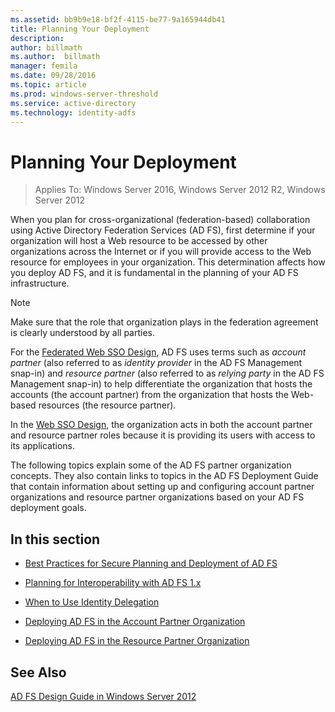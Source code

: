 ```yaml
---
ms.assetid: bb9b9e18-bf2f-4115-be77-9a165944db41
title: Planning Your Deployment
description:
author: billmath
ms.author:  billmath
manager: femila
ms.date: 09/28/2016
ms.topic: article
ms.prod: windows-server-threshold
ms.service: active-directory
ms.technology: identity-adfs
---
```


# Planning Your Deployment

>Applies To: Windows Server 2016, Windows Server 2012 R2, Windows Server 2012

When you plan for cross\-organizational \(federation\-based\) collaboration using Active Directory Federation Services \(AD FS\), first determine if your organization will host a Web resource to be accessed by other organizations across the Internet or if you will provide access to the Web resource for employees in your organization. This determination affects how you deploy AD FS, and it is fundamental in the planning of your AD FS infrastructure.  
  
> [!NOTE]  
> Make sure that the role that organization plays in the federation agreement is clearly understood by all parties.  
  
For the [Federated Web SSO Design](Federated-Web-SSO-Design.md), AD FS uses terms such as *account partner* \(also referred to as *identity provider* in the AD FS Management snap\-in\) and *resource partner* \(also referred to as *relying party* in the AD FS Management snap\-in\) to help differentiate the organization that hosts the accounts \(the account partner\) from the organization that hosts the Web\-based resources \(the resource partner\).  
  
In the [Web SSO Design](Web-SSO-Design.md), the organization acts in both the account partner and resource partner roles because it is providing its users with access to its applications.  
  
The following topics explain some of the AD FS partner organization concepts. They also contain links to topics in the AD FS Deployment Guide that contain information about setting up and configuring account partner organizations and resource partner organizations based on your AD FS deployment goals.  
  
## In this section  
  
-   [Best Practices for Secure Planning and Deployment of AD FS](Best-Practices-for-Secure-Planning-and-Deployment-of-AD-FS.md)  
  
-   [Planning for Interoperability with AD FS 1.x](Planning-for-Interoperability-with-AD-FS-1.x.md)  
  
-   [When to Use Identity Delegation](When-to-Use-Identity-Delegation.md)  
  
-   [Deploying AD FS in the Account Partner Organization](Deploying-AD-FS-in-the-Account-Partner-Organization-2012.md)  
  
-   [Deploying AD FS in the Resource Partner Organization](Deploying-AD-FS-in-the-Resource-Partner-Organization-2012.md)  
  
## See Also
[AD FS Design Guide in Windows Server 2012](AD-FS-Design-Guide-in-Windows-Server-2012.md)


